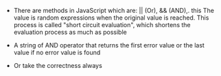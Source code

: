 - There are methods in JavaScript which are: || (Or), && (AND),. this 
  The value is random expressions when the original value is reached. This process is called "short circuit evaluation", which shortens the evaluation process as much as possible

- A string of AND operator that returns the first error value or the last value if no error value is found

- Or take the correctness always